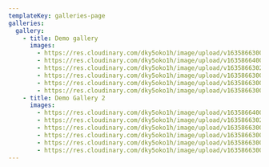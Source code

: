 ```yaml
---
templateKey: galleries-page
galleries:
  gallery:
    - title: Demo gallery
      images:
        - https://res.cloudinary.com/dky5oko1h/image/upload/v1635866300/services_gycc3d.jpg
        - https://res.cloudinary.com/dky5oko1h/image/upload/v1635866400/sample.jpg
        - https://res.cloudinary.com/dky5oko1h/image/upload/v1635866302/about_b5ced1.jpg
        - https://res.cloudinary.com/dky5oko1h/image/upload/v1635866300/blog_eqnzzq.jpg
        - https://res.cloudinary.com/dky5oko1h/image/upload/v1635866300/contact_u1wuby.jpg
        - https://res.cloudinary.com/dky5oko1h/image/upload/v1635866300/gallery_ar2txv.jpg
    - title: Demo Gallery 2
      images:
        - https://res.cloudinary.com/dky5oko1h/image/upload/v1635866400/sample.jpg
        - https://res.cloudinary.com/dky5oko1h/image/upload/v1635866302/about_b5ced1.jpg
        - https://res.cloudinary.com/dky5oko1h/image/upload/v1635866300/services_gycc3d.jpg
        - https://res.cloudinary.com/dky5oko1h/image/upload/v1635866300/blog_eqnzzq.jpg
        - https://res.cloudinary.com/dky5oko1h/image/upload/v1635866300/gallery_ar2txv.jpg
        - https://res.cloudinary.com/dky5oko1h/image/upload/v1635866300/contact_u1wuby.jpg
---
```


